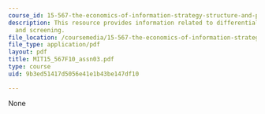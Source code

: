 ```yaml
---
course_id: 15-567-the-economics-of-information-strategy-structure-and-pricing-fall-2010
description: This resource provides information related to differential pricing, signaling
  and screening.
file_location: /coursemedia/15-567-the-economics-of-information-strategy-structure-and-pricing-fall-2010/9b3ed51417d5056e41e1b43be147df10_MIT15_567F10_assn03.pdf
file_type: application/pdf
layout: pdf
title: MIT15_567F10_assn03.pdf
type: course
uid: 9b3ed51417d5056e41e1b43be147df10

---
```

None
